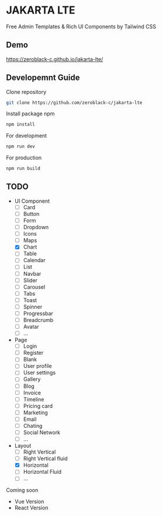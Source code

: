 JAKARTA LTE 
============================
Free Admin Templates & Rich UI Components by Tailwind CSS

## Demo
https://zeroblack-c.github.io/jakarta-lte/


## Developemnt Guide

Clone repository
```bash
git clone https://github.com/zeroblack-c/jakarta-lte
```

Install package npm
```bash
npm install
```

For development
```bash
npm run dev
```

For production
```bash
npm run build
```


## TODO
- UI Component
    - [ ] Card
    - [ ] Button
    - [ ] Form
    - [ ] Dropdown
    - [ ] Icons
    - [ ] Maps
    - [X] Chart
    - [ ] Table
    - [ ] Calendar
    - [ ] List
    - [ ] Navbar
    - [ ] Slider
    - [ ] Carousel
    - [ ] Tabs
    - [ ] Toast
    - [ ] Spinner
    - [ ] Progressbar
    - [ ] Breadcrumb
    - [ ] Avatar
    - [ ] ...
- Page
    - [ ]  Login
    - [ ]  Register
    - [ ]  Blank
    - [ ]  User profile
    - [ ]  User settings
    - [ ]  Gallery
    - [ ]  Blog
    - [ ]  Invoice
    - [ ]  Timeline
    - [ ]  Pricing card
    - [ ]  Marketing
    - [ ]  Email
    - [ ]  Chating
    - [ ]  Social Network
    - [ ]  ...
- Layout
    - [ ] Right Vertical
    - [ ] Right Vertical fluid
    - [X] Horizontal 
    - [ ] Horizontal Fluid
    - [ ] ...

Coming soon
- Vue Version
- React Version